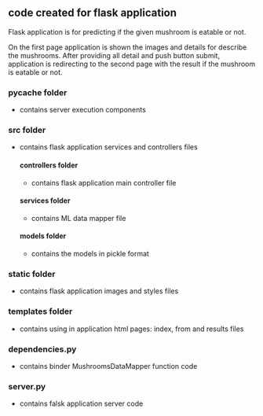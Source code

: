 ## code created for flask application
Flask application is for predicting if the given mushroom is eatable or not.

On the first page application is shown the images and details for describe the mushrooms.
After providing all detail and push button submit, application is redirecting to the second page with the result if the mushroom is eatable or not.

### __pycache__ folder
* contains server execution components

### src folder
* contains flask application services and controllers files

    #### controllers folder
    * contains flask application main controller file  

    #### services folder
    * contains ML data mapper file
    
    #### models folder
    * contains the models in pickle format

### static folder
* contains flask application images and styles files

### templates folder
* contains using in application html pages: index, from and results files

### dependencies.py
* contains binder MushroomsDataMapper function code

### server.py
* contains falsk application server code
